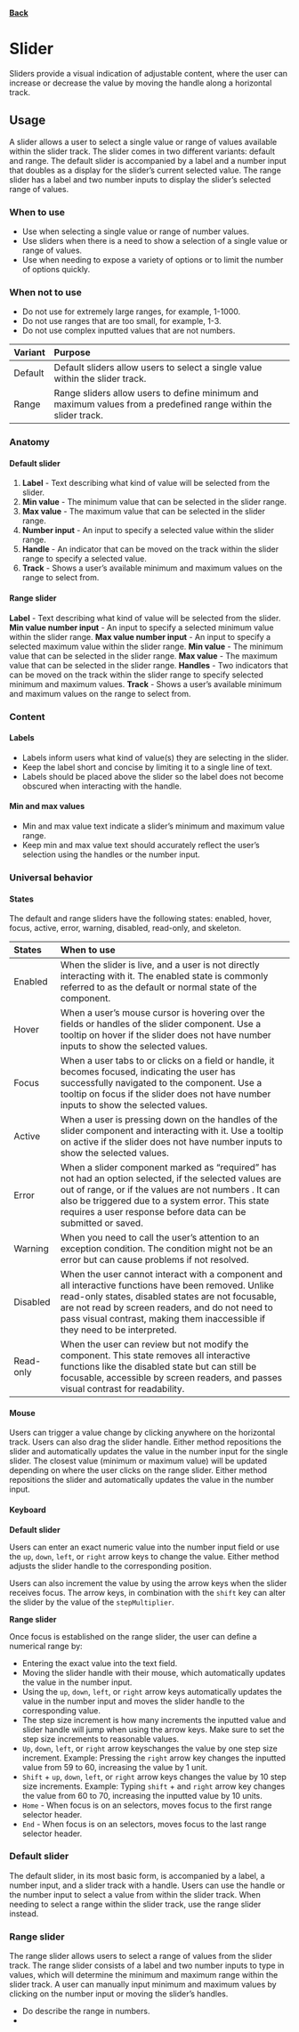 **[Back](components.md)**

# Slider

Sliders provide a visual indication of adjustable content, where the user can increase or decrease the value by moving the handle along a horizontal track.

## Usage

A slider allows a user to select a single value or range of values available within the slider track. The slider comes in two different variants: default and range. The default slider is accompanied by a label and a number input that doubles as a display for the slider’s current selected value. The range slider has a label and two number inputs to display the slider’s selected range of values.

### When to use

- Use when selecting a single value or range of number values.
- Use sliders when there is a need to show a selection of a single value or range of values.
- Use when needing to expose a variety of options or to limit the number of options quickly.

### When not to use

- Do not use for extremely large ranges, for example, 1-1000.
- Do not use ranges that are too small, for example, 1-3.
- Do not use complex inputted values that are not numbers.

| Variant     | Purpose |
|:----------- | :------ |
| Default     | Default sliders allow users to select a single value within the slider track. |
| Range       | Range sliders allow users to define minimum and maximum values from a predefined range within the slider track. |

### Anatomy

#### Default slider

1. **Label** - Text describing what kind of value will be selected from the slider.
2. **Min value** - The minimum value that can be selected in the slider range.
3. **Max value** - The maximum value that can be selected in the slider range.
4. **Number input** - An input to specify a selected value within the slider range.
5. **Handle** - An indicator that can be moved on the track within the slider range to specify a selected value.
6. **Track** - Shows a user’s available minimum and maximum values on the range to select from.

#### Range slider

**Label** - Text describing what kind of value will be selected from the slider.
**Min value number input** - An input to specify a selected minimum value within the slider range.
**Max value number input** - An input to specify a selected maximum value within the slider range.
**Min value** - The minimum value that can be selected in the slider range.
**Max value** - The maximum value that can be selected in the slider range.
**Handles** - Two indicators that can be moved on the track within the slider range to specify selected minimum and maximum values.
**Track** - Shows a user’s available minimum and maximum values on the range to select from.

### Content

#### Labels

- Labels inform users what kind of value(s) they are selecting in the slider.
- Keep the label short and concise by limiting it to a single line of text.
- Labels should be placed above the slider so the label does not become obscured when interacting with the handle.

#### Min and max values

- Min and max value text indicate a slider’s minimum and maximum value range.
- Keep min and max value text should accurately reflect the user’s selection using the handles or the number input.

### Universal behavior

#### States

The default and range sliders have the following states: enabled, hover, focus, active, error, warning, disabled, read-only, and skeleton.

| States      | When to use |
|:----------- | :---------- |
| Enabled     | When the slider is live, and a user is not directly interacting with it. The enabled state is commonly referred to as the default or normal state of the component. |
| Hover       | When a user’s mouse cursor is hovering over the fields or handles of the slider component. Use a tooltip on hover if the slider does not have number inputs to show the selected values. |
| Focus       | When a user tabs to or clicks on a field or handle, it becomes focused, indicating the user has successfully navigated to the component. Use a tooltip on focus if the slider does not have number inputs to show the selected values. |
| Active      | When a user is pressing down on the handles of the slider component and interacting with it. Use a tooltip on active if the slider does not have number inputs to show the selected values. |
| Error       | When a slider component marked as “required” has not had an option selected, if the selected values are out of range, or if the values are not numbers . It can also be triggered due to a system error. This state requires a user response before data can be submitted or saved. |
| Warning     | When you need to call the user’s attention to an exception condition. The condition might not be an error but can cause problems if not resolved. |
| Disabled    | When the user cannot interact with a component and all interactive functions have been removed. Unlike read-only states, disabled states are not focusable, are not read by screen readers, and do not need to pass visual contrast, making them inaccessible if they need to be interpreted. |
| Read-only   | When the user can review but not modify the component. This state removes all interactive functions like the disabled state but can still be focusable, accessible by screen readers, and passes visual contrast for readability. |

#### Mouse

Users can trigger a value change by clicking anywhere on the horizontal track. Users can also drag the slider handle. Either method repositions the slider and automatically updates the value in the number input for the single slider. The closest value (minimum or maximum value) will be updated depending on where the user clicks on the range slider. Either method repositions the slider and automatically updates the value in the number input.

#### Keyboard

**Default slider**

Users can enter an exact numeric value into the number input field or use the `up`, `down`, `left`, or `right` arrow keys to change the value. Either method adjusts the slider handle to the corresponding position.

Users can also increment the value by using the arrow keys when the slider receives focus. The arrow keys, in combination with the `shift` key can alter the slider by the value of the `stepMultiplier`.

**Range slider**

Once focus is established on the range slider, the user can define a numerical range by:

- Entering the exact value into the text field.
- Moving the slider handle with their mouse, which automatically updates the value in the number input.
- Using the `up`, `down`, `left`, or `right` arrow keys automatically updates the value in the number input and moves the slider handle to the corresponding value.
- The step size increment is how many increments the inputted value and slider handle will jump when using the arrow keys. Make sure to set the step size increments to reasonable values.
- `Up`, `down`, `left`, or `right` arrow keyschanges the value by one step size increment. Example: Pressing the `right` arrow key changes the inputted value from 59 to 60, increasing the value by 1 unit.
- `Shift` + `up`, `down`, `left`, or `right` arrow keys changes the value by 10 step size increments. Example: Typing `shift` + and `right` arrow key changes the value from 60 to 70, increasing the inputted value by 10 units.
- `Home` - When focus is on an selectors, moves focus to the first range selector header.
- `End` - When focus is on an selectors, moves focus to the last range selector header.

### Default slider

The default slider, in its most basic form, is accompanied by a label, a number input, and a slider track with a handle. Users can use the handle or the number input to select a value from within the slider track. When needing to select a range within the slider track, use the range slider instead.

### Range slider

The range slider allows users to select a range of values from the slider track. The range slider consists of a label and two number inputs to type in values, which will determine the minimum and maximum range within the slider track. A user can manually input minimum and maximum values by clicking on the number input or moving the slider’s handles.

- Do describe the range in numbers.
- 









